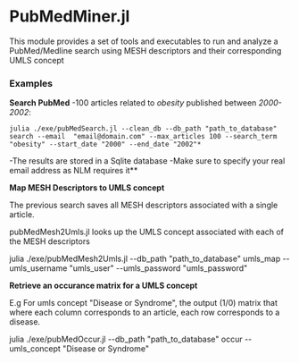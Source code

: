 <!--
@Author: isa
@Date:   2016-05-12T16:51:24-04:00
@Last modified by:   isa
@Last modified time: 2016-05-13T11:24:06-04:00
-->



# PubMedMiner.jl

This module provides a set of tools and executables to run and analyze a
PubMed/Medline search using MESH descriptors and their corresponding UMLS concept

### Examples

**Search PubMed**
 -100  articles related to *obesity* published between *2000-2002*:
 
`julia ./exe/pubMedSearch.jl --clean_db --db_path "path_to_database" search --email  "email@domain.com" --max_articles 100 --search_term "obesity" --start_date "2000" --end_date "2002"* `

-The results are stored in a Sqlite database
-Make sure to specify your real email address as NLM  requires it**


**Map MESH Descriptors to UMLS concept**

The previous search saves all MESH descriptors associated with a single article.

pubMedMesh2Umls.jl looks up the UMLS concept associated with each of the MESH
descriptors


julia ./exe/pubMedMesh2Umls.jl --db_path "path_to_database" umls_map --umls_username "umls_user" --umls_password "umls_password"


**Retrieve an occurance matrix for a UMLS concept**

E.g For umls concept "Disease or Syndrome", the output (1/0) matrix that where
each column corresponds to an article, each row corresponds to a disease.

julia ./exe/pubMedOccur.jl --db_path "path_to_database" occur --umls_concept "Disease or Syndrome"
